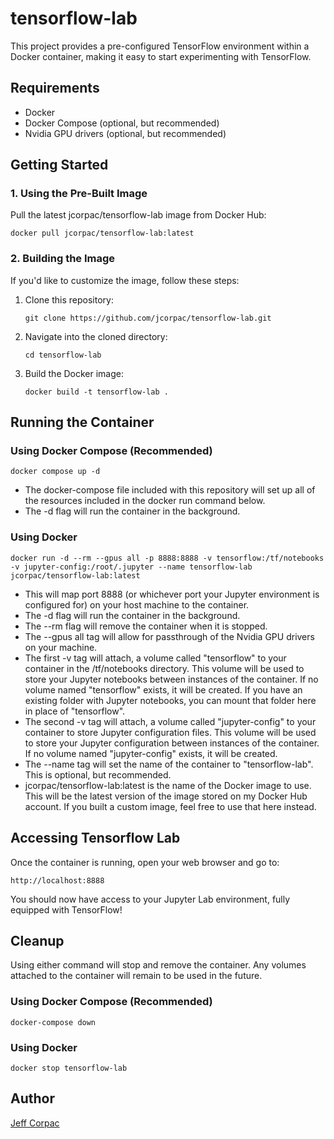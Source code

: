 # tensorflow-lab

This project provides a pre-configured TensorFlow environment within a Docker container, making it easy to start experimenting with TensorFlow.

## Requirements

* Docker
* Docker Compose (optional, but recommended)
* Nvidia GPU drivers (optional, but recommended)

## Getting Started

### 1. Using the Pre-Built Image

Pull the latest jcorpac/tensorflow-lab image from Docker Hub:

```docker pull jcorpac/tensorflow-lab:latest```

### 2. Building the Image

If you'd like to customize the image, follow these steps:

1. Clone this repository:

    ``` git clone https://github.com/jcorpac/tensorflow-lab.git ```

2. Navigate into the cloned directory:

    ```cd tensorflow-lab```

3. Build the Docker image:

    ```docker build -t tensorflow-lab .```

## Running the Container

### Using Docker Compose (Recommended)

``` docker compose up -d ```

* The docker-compose file included with this repository will set up all of the resources included in the docker run command below.
* The -d flag will run the container in the background.

### Using Docker

``` docker run -d --rm --gpus all -p 8888:8888 -v tensorflow:/tf/notebooks -v jupyter-config:/root/.jupyter --name tensorflow-lab jcorpac/tensorflow-lab:latest ```

* This will map port 8888 (or whichever port your Jupyter environment is configured for) on your host machine to the container.
* The -d flag will run the container in the background.
* The --rm flag will remove the container when it is stopped.
* The --gpus all tag will allow for passthrough of the Nvidia GPU drivers on your machine.
* The first -v tag will attach, a volume called "tensorflow" to your container in the /tf/notebooks directory. This volume will be used to store your Jupyter notebooks between instances of the container. If no volume named "tensorflow" exists, it will be created. If you have an existing folder with Jupyter notebooks, you can mount that folder here in place of "tensorflow".
* The second -v tag will attach, a volume called "jupyter-config" to your container to store Jupyter configuration files. This volume will be used to store your Jupyter configuration between instances of the container. If no volume named "jupyter-config" exists, it will be created.
* The --name tag will set the name of the container to "tensorflow-lab". This is optional, but recommended.
* jcorpac/tensorflow-lab:latest is the name of the Docker image to use. This will be the latest version of the image stored on my Docker Hub account. If you built a custom image, feel free to use that here instead.

## Accessing Tensorflow Lab

Once the container is running, open your web browser and go to:

``` http://localhost:8888 ```

You should now have access to your Jupyter Lab environment, fully equipped with TensorFlow!

## Cleanup

Using either command will stop and remove the container. Any volumes attached to the container will remain to be used in the future.

### Using Docker Compose (Recommended)

 ``` docker-compose down ```

### Using Docker

 ``` docker stop tensorflow-lab ```

## Author

[Jeff Corpac](https://github.com/jcorpac)
